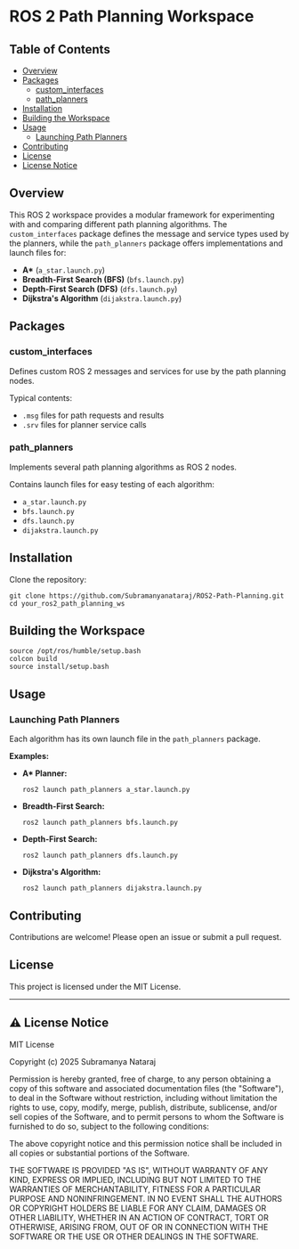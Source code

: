 # ROS 2 Path Planning Workspace

## Table of Contents

- [Overview](#overview)
- [Packages](#packages)
  - [custom_interfaces](#custom_interfaces)
  - [path_planners](#path_planners)
- [Installation](#installation)
- [Building the Workspace](#building-the-workspace)
- [Usage](#usage)
  - [Launching Path Planners](#launching-path-planners)
- [Contributing](#contributing)
- [License](#license)
- [License Notice](#license-notice)

## Overview

This ROS 2 workspace provides a modular framework for experimenting with and comparing different path planning algorithms. The `custom_interfaces` package defines the message and service types used by the planners, while the `path_planners` package offers implementations and launch files for:

- **A\*** (`a_star.launch.py`)
- **Breadth-First Search (BFS)** (`bfs.launch.py`)
- **Depth-First Search (DFS)** (`dfs.launch.py`)
- **Dijkstra's Algorithm** (`dijakstra.launch.py`)

## Packages

### custom_interfaces

Defines custom ROS 2 messages and services for use by the path planning nodes.

Typical contents:
- `.msg` files for path requests and results
- `.srv` files for planner service calls

### path_planners

Implements several path planning algorithms as ROS 2 nodes.

Contains launch files for easy testing of each algorithm:
- `a_star.launch.py`
- `bfs.launch.py`
- `dfs.launch.py`
- `dijakstra.launch.py`

## Installation

Clone the repository:
```
git clone https://github.com/Subramanyanataraj/ROS2-Path-Planning.git
cd your_ros2_path_planning_ws
```


## Building the Workspace
```
source /opt/ros/humble/setup.bash
colcon build
source install/setup.bash
```


## Usage

### Launching Path Planners

Each algorithm has its own launch file in the `path_planners` package.

**Examples:**

- **A\* Planner:**
    ```
    ros2 launch path_planners a_star.launch.py
    ```
- **Breadth-First Search:**
    ```
    ros2 launch path_planners bfs.launch.py
    ```
- **Depth-First Search:**
    ```
    ros2 launch path_planners dfs.launch.py
    ```
- **Dijkstra's Algorithm:**
    ```
    ros2 launch path_planners dijakstra.launch.py
    ```

## Contributing

Contributions are welcome! Please open an issue or submit a pull request.

## License

This project is licensed under the MIT License.

---

## ⚠️ License Notice


MIT License

Copyright (c) 2025 Subramanya Nataraj

Permission is hereby granted, free of charge, to any person obtaining a copy
of this software and associated documentation files (the "Software"), to deal
in the Software without restriction, including without limitation the rights
to use, copy, modify, merge, publish, distribute, sublicense, and/or sell
copies of the Software, and to permit persons to whom the Software is
furnished to do so, subject to the following conditions:

The above copyright notice and this permission notice shall be included in all
copies or substantial portions of the Software.

THE SOFTWARE IS PROVIDED "AS IS", WITHOUT WARRANTY OF ANY KIND, EXPRESS OR
IMPLIED, INCLUDING BUT NOT LIMITED TO THE WARRANTIES OF MERCHANTABILITY,
FITNESS FOR A PARTICULAR PURPOSE AND NONINFRINGEMENT. IN NO EVENT SHALL THE
AUTHORS OR COPYRIGHT HOLDERS BE LIABLE FOR ANY CLAIM, DAMAGES OR OTHER
LIABILITY, WHETHER IN AN ACTION OF CONTRACT, TORT OR OTHERWISE, ARISING FROM,
OUT OF OR IN CONNECTION WITH THE SOFTWARE OR THE USE OR OTHER DEALINGS IN THE
SOFTWARE.
